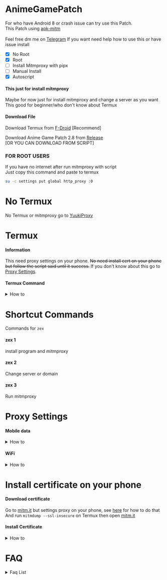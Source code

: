 
# AnimeGamePatch

For who have Android 8 or crash issue can try use this Patch.<br />
This Patch using [apk-mitm](https://github.com/shroudedcode/apk-mitm)<br />
<br />Feel free dm me on [Telegram](https://t.me/ElashXander) If you want need help how to use this or have issue install
- [x] No Root
- [x] Root
- [ ] Install Mitmproxy with pipx
- [ ] Manual Install 
- [x] Autoscript

#### This just for install mitmproxy
Maybe for now just for install mitmproxy and change a server as you want<br />
This good for beginner/who don't know about Termux

#### Download File
Download Termux from [F-Droid](https://f-droid.org/repo/com.termux_118.apk) [Recommend]

Download Anime Game Patch 2.8 from [Release](https://github.com/ElaXan/AnimeGamePatch/releases/tag/2.8)\
[OR YOU CAN DOWNLOAD FROM SCRIPT]

### FOR ROOT USERS
If you have no internet after run mitmproxy with script\
Just copy this command and paste to termux
```bash
su -c settings put global http_proxy :0
```

# No Termux
No Termux or mitmproxy go to [YuukiProxy](https://github.com/ElaXan/YuukiProxy)

# Termux
#### Information
This need proxy settings on your phone. ~~No need install cert on your phone but follow the script said until it success.~~ If you don't know about this go to [Proxy Settings](https://github.com/ElaXan/AnimeGamePatch#proxy-settings).

#### Termux Command
<details markdown='1'><summary>How to</summary>

1. Enter command :\
`termux-setup-storage`
* Just allow it like this picture :
<img src="termuximg/termux-setup-storage.png" width="350">

2. Enter command : <br />

`termux-change-repo`\
~ Press on [OK] or Enter on your keyboard <br />
~ Select "Mirrors by A1batross" then Press [OK] <br />
* Do same like this Picture :
<img src="termuximg/termux-change-repo.png" width="350"/>

3. Enter command : <br />

```bash
pkg update && curl -Ls https://raw.githubusercontent.com/ElaXan/AnimeGamePatch/main/install.sh | bash
```
<br />
4. Enter command : <br />

```zex```
<br />~ If ask "motd (Y/I/N/O/D/Z) [default=N] ?" <br />
press Enter on your Keyboard <br />
<br />5. Follow what script said
<br />6. DONE✓

</details>

# Shortcut Commands
Commands for ```zex```
#### zex 1
install program and mitmproxy
#### zex 2
Change server or domain
#### zex 3
Run mitmproxy

# Proxy Settings
#### Mobile data
<details markdown='1'><summary>How to</summary>

go to settings and use search function, and search word `Access point Name` and click on **+**. Then enter Proxy and Port as like this picture :

<img src="img/apnmobiledata.png" width="350"/>

</details>


#### WiFi
<details markdown='1'><summary>How to</summary>
For WiFi just follow this picture : <br />

**Step 1**\
<img src="img/wifiproxy1.png" width="350"/>\
**Step 2**\
<img src="img/wifiproxy2.png" width="350"/>\
**Step 3**\
<img src="img/wifiproxy3.png" width="350"/>\
**Step 4**\
<img src="img/wifiproxy4.png" width="350"/>\
**Step 5**\
<img src="img/wifiproxy5.png" width="350"/>\
**Step 6**\
<img src="img/wifiproxy6.png" width="350"/>

</details>

# Install certificate on your phone
#### Download certificate
Go to [mitm.it](http://mitm.it) but settings proxy on your phone, see [here](https://github.com/ElaXan/AnimeGamePatch#proxy-settings) for how to do that
And run `mitmdump --ssl-insecure` on Termux then open [mitm.it](http://mitm.it)

#### Install Certificate 
<details markdown='1'><summary>How to</summary>
First open settings and search "CA Certificate" then follow this picture step by step<br />
<img src="imgcert/installcert1.png" width="350"/><br />

**Step 2**<br />
<img src="imgcert/installcert2.png" width="350"/><br />
**Step 3**<br />
<img src="imgcert/installcert3.png" width="350"/><br />
**Step 4**<br />
<img src="imgcert/installcert4.png" width="350"/><br />
**Step 5**(Done install certificate)<br />
<img src="imgcert/installcert5.png" width="350"/>

</details>

# FAQ
<details markdown='1'><summary>Faq List</summary>

#### How to play again? Does i need to follow [this](https://github.com/ElaXan/AnimeGamePatch/edit/main/README.md#termux) step again?
No. just enter command ```zex run``` then play Anime Game

#### I want to play other server. How to change server?
Using command ```zex dom``` and enter the server you want play!

#### Why it said "Password error" or trying enter username and password?
Check your Proxy settings on your phone

#### Why am I still on the original server?
Hmmm.. check your proxy on Settings. Set proxy to<br />Hostname : **127.0.0.1**<br />Port : **8080**<br />After set the Proxy go back to Termux and run command ```bash zex.sh```

#### Why i got Data Error?
Because you may the proxy not setting to<br /> Hostname : **127.0.0.1**<br />Port : **8080**<br />Try settings proxy and run ```zex run```

#### Why 0% Stuck loading?
Your data is missing, check it on settings app info, if less than 15GB (I think) you need to download again from original server

#### Why i got error when i install from [Termux](https://github.com/ElaXan/AnimeGamePatch/edit/main/README.md#termux)?
Try change your repo termux using ```termux-change-repo``` and follow [this](https://github.com/ElaXan/AnimeGamePatch#termux) step again<br />


</details>
